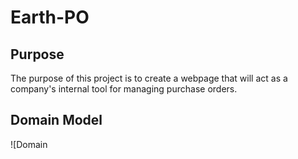 # Earth-PO

## Purpose

The purpose of this project is to create a webpage that will act as a company's internal tool for managing purchase orders.

## Domain Model

![Domain 